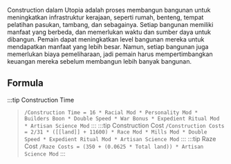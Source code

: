 
Construction dalam Utopia adalah proses membangun bangunan untuk meningkatkan infrastruktur kerajaan, seperti rumah, benteng, tempat pelatihan pasukan, tambang, dan sebagainya. Setiap bangunan memiliki manfaat yang berbeda, dan memerlukan waktu dan sumber daya untuk dibangun. Pemain dapat meningkatkan level bangunan mereka untuk mendapatkan manfaat yang lebih besar. Namun, setiap bangunan juga memerlukan biaya pemeliharaan, jadi pemain harus mempertimbangkan keuangan mereka sebelum membangun lebih banyak bangunan.

## Formula

:::tip Construction Time
>`/Construction Time = 16 * Racial Mod * Personality Mod * Builders Boon * Double Speed * War Bonus * Expedient Ritual Mod * Artisan Science Mod`
:::
:::tip Construction Cost
>`/Construction Costs = 2/31 * ([[land]] + 11600) * Race Mod * Mills Mod * Double Speed * Expedient Ritual Mod * Artisan Science Mod`
:::
:::tip Raze Cost
>`/Raze Costs = (350 + (0.0625 * Total land)) * Artisan Science Mod`
:::